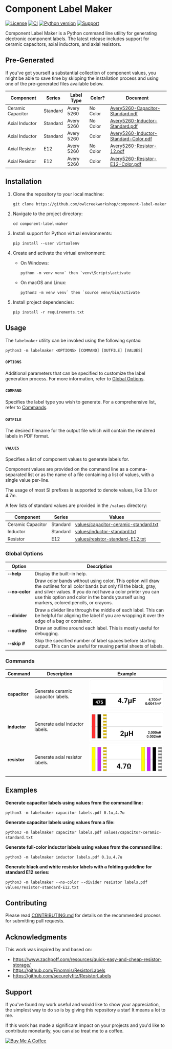 
# Component Label Maker

[![License][repo_license_img]][repo_license_url]
[![CI](https://github.com/owlcreekworkshop/component-label-maker/actions/workflows/ci.yml/badge.svg)](https://github.com/owlcreekworkshop/component-label-maker/actions/workflows/ci.yml)
[![Python version][python_version_img]][python_url]
[![Support][support_img]][support_url]

Component Label Maker is a Python command line utility for generating electronic component labels. The latest release includes support for ceramic capacitors, axial inductors, and axial resistors.

## Pre-Generated

If you've got yourself a substantial collection of component values, you might be able to save time by skipping the installation process and using one of the pre-generated files available below.

| Component          | Series   | Label Type | Color?   | Document
|--------------------|--------- |----------|------------|---------
| Ceramic Capacitor  | Standard | Avery 5260 | No Color | [Avery5260-Capacitor-Standard.pdf](pdfs/Avery5260-Capacitor-Standard.pdf)
| Axial Inductor     | Standard | Avery 5260 | No Color | [Avery5260-Inductor-Standard.pdf](pdfs/Avery5260-Inductor-Standard.pdf)
| Axial Inductor     | Standard | Avery 5260 | Color    | [Avery5260-Inductor-Standard-Color.pdf](pdfs/Avery5260-Inductor-Standard-Color.pdf)
| Axial Resistor     | E12      | Avery 5260 | No Color | [Avery5260-Resistor-12.pdf](pdfs/Avery5260-Resistor-E12.pdf)
| Axial Resistor     | E12      | Avery 5260 | Color    | [Avery5260-Resistor-E12-Color.pdf](pdfs/Avery5260-Resistor-E12-Color.pdf)

## Installation

  1. Clone the repository to your local machine: 
  
         git clone https://github.com/owlcreekworkshop/component-label-maker
  
  2. Navigate to the project directory: 
  
         cd component-label-maker
 
  3. Install support for Python virtual environments: 
  
         pip install --user virtualenv

  4. Create and activate the virtual environment: 

     - On Windows: 
     
           python -m venv venv` then `venv\Scripts\activate
     

     - On macOS and Linux: 
     
           python3 -m venv venv` then `source venv/bin/activate

  5. Install project dependencies: 
  
         pip install -r requirements.txt

## Usage

The `labelmaker` utility can be invoked using the following syntax:

    python3 -m labelmaker <OPTIONS> [COMMAND] [OUTFILE] [VALUES]

#### `OPTIONS`

Additional parameters that can be specified to customize the label generation process. For more information, refer to [Global Options](#global-options).

#### `COMMAND`

Specifies the label type you wish to generate. For a comprehensive list, refer to  [Commands](#commands).

#### `OUTFILE`

The desired filename for the output file which will contain the rendered labels in PDF format.

#### `VALUES`

Specifies a list of component values to generate labels for. 

Component values are provided on the command line as a comma-separated list or as the name of a file containing a list of values, with a single value per-line.

The usage of most SI prefixes is supported to denote values, like 0.1u or 4.7m.

A few lists of standard values are provided in the `/values` directory:

| Component         | Series   | Values
|-------------------|----------|--------
| Ceramic Capacitor | Standard | [values/capacitor-ceramic-standard.txt](values/capacitor-ceramic-standard.txt)
| Inductor          | Standard | [values/inductor-standard.txt](values/inductor-standard.txt)
| Resistor          | E12      | [values/resistor-standard-E12.txt](values/resistor-standard-E12.txt)

### Global Options

| Option                                 | Description
|----------------------------------------|----
| **&#x2011;&#x2011;help**               | Display the built-in help.
| **&#x2011;&#x2011;no&#x2011;color**    | Draw color bands without using color. This option will draw the outlines for all color bands but only fill the black, gray, and silver values. If you do not have a color printer you can use this option and color in the bands yourself using markers, colored pencils, or crayons.
| **&#x2011;&#x2011;divider**            | Draw a divider line through the middle of each label. This can be helpful for aligning the label if you are wrapping it over the edge of a bag or container.
| **&#x2011;&#x2011;outline**            | Draw an outline around each label. This is mostly useful for debugging.
| **&#x2011;&#x2011;skip #**             | Skip the specified number of label spaces before starting output. This can be useful for reusing partial sheets of labels.

### Commands

| Command       | Description                        | Example
|---------------|------------------------------------|--
| **capacitor** | Generate ceramic capacitor labels. | ![Example Ceramic Capacitor Label](docs/images/label-ceramic-capacitor.png)
| **inductor**  | Generate axial inductor labels.    | ![Example Inductor Label](docs/images//label-inductor-color.png)
| **resistor**  | Generate axial resistor labels.    | ![Example Resistor Label](docs/images//label-resistor-color.png)

## Examples

**Generate capacitor labels using values from the command line:**

    python3 -m labelmaker capacitor labels.pdf 0.1u,4.7u

**Generate capacitor labels using values from a file:**

    python3 -m labelmaker capacitor labels.pdf values/capacitor-ceramic-standard.txt

**Generate full-color inductor labels using values from the command line:**

    python3 -m labelmaker inductor labels.pdf 0.1u,4.7u

**Generate black and white resistor labels with a folding guideline for standard E12 series:**

    python3 -m labelmaker --no-color --divider resistor labels.pdf values/resistor-standard-E12.txt

## Contributing

Please read [CONTRIBUTING.md](CONTRIBUTING.md) for details on the recommended process for submitting pull requests.

## Acknowledgments

This work was inspired by and based on:

 * https://www.zachpoff.com/resources/quick-easy-and-cheap-resistor-storage/
 * https://github.com/Finomnis/ResistorLabels
 * https://github.com/securelyfitz/ResistorLabels

## Support

If you've found my work useful and would like to show your appreciation, the simplest way to do so is by giving this repository a star! It means a lot to me.

If this work has made a significant impact on your projects and you'd like to contribute monetarily, you can also treat me to a coffee.

<a href="https://www.buymeacoffee.com/owlcreekworkshop" target="_blank">
    <img src="https://cdn.buymeacoffee.com/buttons/v2/default-yellow.png" alt="Buy Me A Coffee" height="40">
</a>

[python_url]: https://www.python.org/downloads/
[repo_license_url]: LICENSE
[repo_url]: https://github.com/owlcreekworkshop/component-label-maker
[checks_url]: https://github.com/owlcreekworkshop/component-label-maker/actions

[support_url]: https://www.buymeacoffee.com/owlcreekworkshop

[python_version_img]: https://badgen.net/static/Python/3.9,3.10,3.11?list
[repo_license_img]: https://badgen.net/static/License/MIT/red
[support_img]: https://badgen.net/static/Support/Buy%20Me%20a%20Coffee/yellow?icon=buymeacoffee&label
[checks_img]: https://badgen.net/github/checks/owlcreekworkshop/component-label-maker
